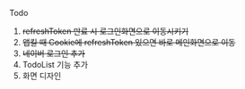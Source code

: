Todo

1. ~~refreshToken 만료 시 로그인화면으로 이동시키기~~
2. ~~앱킬 때 Cookie에 refreshToken 있으면 바로 메인화면으로 이동~~
3. ~~네이버 로그인 추가~~
4. TodoList 기능 추가
5. 화면 디자인
